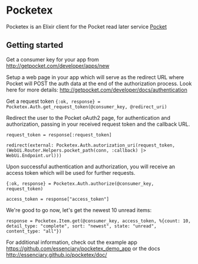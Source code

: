 # Pocketex
Pocketex is an Elixir client for the Pocket read later service [Pocket](https://getpocket.com)


## Getting started

Get a consumer key for your app from http://getpocket.com/developer/apps/new

Setup a web page in your app which will serve as the redirect URL where Pocket
will POST the auth data at the end of the authorization process.
Look here for more details: http://getpocket.com/developer/docs/authentication

Get a request token
`{:ok, response} = Pocketex.Auth.get_request_token(@consumer_key, @redirect_uri)`

Redirect the user to the Pocket oAuth2 page, for authentication and
authorization, passing in your received request token and the callback URL.

`request_token = response[:request_token]`

`redirect(external: Pocketex.Auth.autorization_uri(request_token, (WebUi.Router.Helpers.pocket_path(conn, :callback) |> WebUi.Endpoint.url)))`

Upon successful authentication and authorization, you will receive an
access token which will be used for further requests.

`{:ok, response} = Pocketex.Auth.authorize(@consumer_key, request_token)`

`access_token = response["access_token"]`

We're good to go now, let's get the newest 10 unread items:

`response = Pocketex.Item.get(@consumer_key, access_token,
                            %{count: 10, detail_type: "complete", sort: "newest",
                            state: "unread", content_type: "all"})`

For additional information, check out the example app https://github.com/essenciary/pocketex_demo_app
or the docs http://essenciary.github.io/pocketex/doc/
